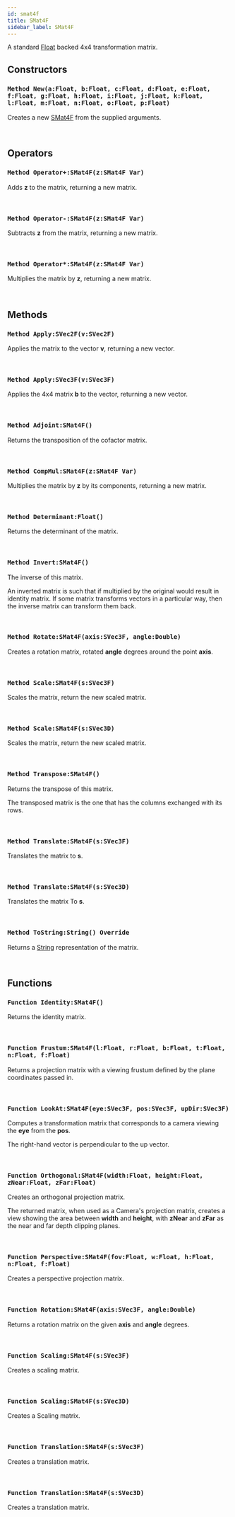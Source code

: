 ```yaml
---
id: smat4f
title: SMat4F
sidebar_label: SMat4F
---
```


A standard [Float](../../../brl/brl.blitz/#float) backed 4x4 transformation matrix.


## Constructors

### `Method New(a:Float, b:Float, c:Float, d:Float, e:Float, f:Float, g:Float, h:Float, i:Float, j:Float, k:Float, l:Float, m:Float, n:Float, o:Float, p:Float)`

Creates a new [SMat4F](../../../brl/brl.matrix/smat4f) from the supplied arguments.

<br/>

## Operators

### `Method Operator+:SMat4F(z:SMat4F Var)`

Adds <b>z</b> to the matrix, returning a new matrix.

<br/>

### `Method Operator-:SMat4F(z:SMat4F Var)`

Subtracts <b>z</b> from the matrix, returning a new matrix.

<br/>

### `Method Operator*:SMat4F(z:SMat4F Var)`

Multiplies the matrix by <b>z</b>, returning a new matrix.

<br/>

## Methods

### `Method Apply:SVec2F(v:SVec2F)`

Applies the matrix to the vector <b>v</b>, returning a new vector.

<br/>

### `Method Apply:SVec3F(v:SVec3F)`

Applies the 4x4 matrix <b>b</b> to the vector, returning a new vector.

<br/>

### `Method Adjoint:SMat4F()`

Returns the transposition of the cofactor matrix.

<br/>

### `Method CompMul:SMat4F(z:SMat4F Var)`

Multiplies the matrix by <b>z</b> by its components, returning a new matrix.

<br/>

### `Method Determinant:Float()`

Returns the determinant of the matrix.

<br/>

### `Method Invert:SMat4F()`

The inverse of this matrix.

An inverted matrix is such that if multiplied by the original would result in identity matrix.
If some matrix transforms vectors in a particular way, then the inverse matrix can transform them back.


<br/>

### `Method Rotate:SMat4F(axis:SVec3F, angle:Double)`

Creates a rotation matrix, rotated <b>angle</b> degrees around the point <b>axis</b>.

<br/>

### `Method Scale:SMat4F(s:SVec3F)`

Scales the matrix, return the new scaled matrix.

<br/>

### `Method Scale:SMat4F(s:SVec3D)`

Scales the matrix, return the new scaled matrix.

<br/>

### `Method Transpose:SMat4F()`

Returns the transpose of this matrix.

The transposed matrix is the one that has the columns exchanged with its rows.


<br/>

### `Method Translate:SMat4F(s:SVec3F)`

Translates the matrix to <b>s</b>.

<br/>

### `Method Translate:SMat4F(s:SVec3D)`

Translates the matrix To <b>s</b>.

<br/>

### `Method ToString:String() Override`

Returns a [String](../../../brl/brl.blitz/#string) representation of the matrix.

<br/>

## Functions

### `Function Identity:SMat4F()`

Returns the identity matrix.

<br/>

### `Function Frustum:SMat4F(l:Float, r:Float, b:Float, t:Float, n:Float, f:Float)`

Returns a projection matrix with a viewing frustum defined by the plane coordinates passed in.

<br/>

### `Function LookAt:SMat4F(eye:SVec3F, pos:SVec3F, upDir:SVec3F)`

Computes a transformation matrix that corresponds to a camera viewing the <b>eye</b> from the <b>pos</b>.

The right-hand vector is perpendicular to the up vector.


<br/>

### `Function Orthogonal:SMat4F(width:Float, height:Float, zNear:Float, zFar:Float)`

Creates an orthogonal projection matrix.

The returned matrix, when used as a Camera's projection matrix, creates a view showing the area between <b>width</b> and <b>height</b>, with <b>zNear</b> and <b>zFar</b> as the near and far depth clipping planes.


<br/>

### `Function Perspective:SMat4F(fov:Float, w:Float, h:Float, n:Float, f:Float)`

Creates a perspective projection matrix.

<br/>

### `Function Rotation:SMat4F(axis:SVec3F, angle:Double)`

Returns a rotation matrix on the given <b>axis</b> and <b>angle</b> degrees.

<br/>

### `Function Scaling:SMat4F(s:SVec3F)`

Creates a scaling matrix.

<br/>

### `Function Scaling:SMat4F(s:SVec3D)`

Creates a Scaling matrix.

<br/>

### `Function Translation:SMat4F(s:SVec3F)`

Creates a translation matrix.

<br/>

### `Function Translation:SMat4F(s:SVec3D)`

Creates a translation matrix.

<br/>

